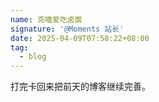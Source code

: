 ```yaml
---
name: 克喵爱吃卤面
signature: '@Moments 站长'
date: 2025-04-09T07:58:22+08:00
tag:
  - blog
---
```

打完卡回来把前天的博客继续完善。